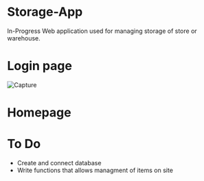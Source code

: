# Storage-App
In-Progress
Web application used for managing storage of store or warehouse. 
# Login page
![Capture](https://user-images.githubusercontent.com/67752731/102685255-b380b080-41df-11eb-9b2f-dc351aea1644.PNG)
# Homepage
# To Do
- Create and connect database
- Write functions that allows managment of items on site
